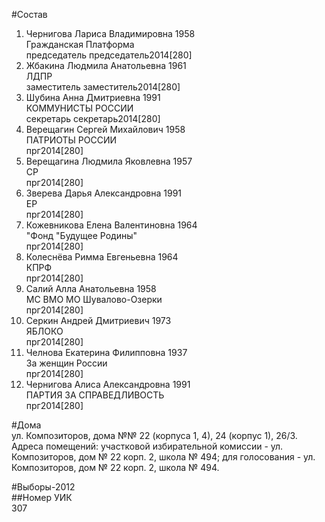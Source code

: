 #Состав  
1. Чернигова Лариса Владимировна 1958  
    Гражданская Платформа  
    председатель председатель2014[280]  
2. Жбакина Людмила Анатольевна 1961  
    ЛДПР  
    заместитель заместитель2014[280]  
3. Шубина Анна Дмитриевна 1991  
    КОММУНИСТЫ РОССИИ  
    секретарь секретарь2014[280]  
4. Верещагин Сергей Михайлович 1958  
    ПАТРИОТЫ РОССИИ  
    прг2014[280]  
5. Верещагина Людмила Яковлевна 1957  
    СР  
    прг2014[280]  
6. Зверева Дарья Александровна 1991  
    ЕР  
    прг2014[280]  
7. Кожевникова Елена Валентиновна 1964  
    "Фонд "Будущее Родины"  
    прг2014[280]  
8. Колеснёва Римма Евгеньевна 1964  
    КПРФ  
    прг2014[280]  
9. Салий Алла Анатольевна 1958  
    МС ВМО МО Шувалово-Озерки  
    прг2014[280]  
10. Серкин Андрей Дмитриевич 1973  
    ЯБЛОКО  
    прг2014[280]  
11. Челнова Екатерина Филипповна 1937  
    За женщин России  
    прг2014[280]  
12. Чернигова Алиса Александровна 1991  
    ПАРТИЯ ЗА СПРАВЕДЛИВОСТЬ  
    прг2014[280]  
  
#Дома  
ул. Композиторов, дома №№ 22 (корпуса 1, 4), 24 (корпус 1), 26/3. Адреса помещений: участковой избирательной комиссии - ул. Композиторов, дом № 22 корп. 2, школа № 494; для голосования - ул. Композиторов, дом № 22 корп. 2, школа № 494.  
  
#Выборы-2012  
##Номер УИК  
307  
